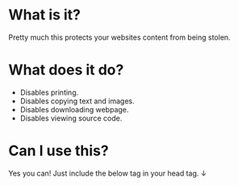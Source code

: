 # What is it?
Pretty much this protects your websites content from being stolen.

# What does it do?
- Disables printing.
- Disables copying text and images.
- Disables downloading webpage.
- Disables viewing source code.

# Can I use this?
Yes you can! Just include the below tag in your head tag. ↓
<script src = "https://maxsspot.github.io/copyright-protection/protecting.js"></script>
